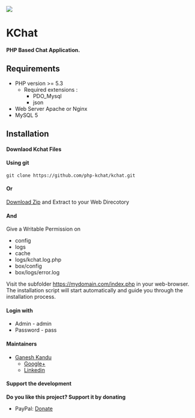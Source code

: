 
![](https://github.com/php-kchat/kchat/blob/master/kchat/assets/images/logo.svg)

# KChat
#### PHP Based Chat Application.

## Requirements

* PHP version >= 5.3
    * Required extensions :
        * PDO_Mysql
        * json
* Web Server Apache or Nginx
* MySQL 5

## Installation

#### Downlaod Kchat Files

#### Using git

```
git clone https://github.com/php-kchat/kchat.git
```

#### Or

[Download Zip](https://github.com/php-kchat/kchat/archive/master.zip)
and Extract to your Web Direcotory

#### And

Give a Writable Permission on
* config
* logs
* cache
* logs/kchat.log.php
* box/config
* box/logs/error.log


Visit the subfolder https://mydomain.com/index.php in your web-browser.
The installation script will start automatically and guide you through the installation process.

#### Login with
* Admin - admin
* Password - pass

#### Maintainers

- [Ganesh Kandu](https://github.com/GaneshKandu)
	- [Google+](https://plus.google.com/u/0/+ganeshkandu)
	- [Linkedin](https://www.linkedin.com/in/ganesh-kandu-42b14373/)

#### Support the development
**Do you like this project? Support it by donating**

- PayPal: [Donate](https://www.paypal.me/GaneshKandu)

